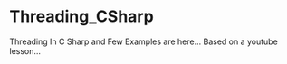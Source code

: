 # Threading_CSharp
Threading In C Sharp and Few Examples are here... 
Based on a youtube lesson...


